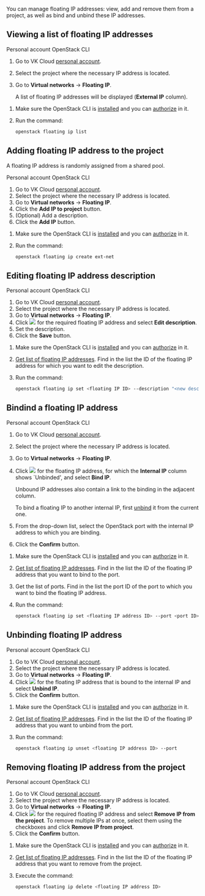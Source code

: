 You can manage floating IP addresses: view, add and remove them from a project, as well as bind and unbind these IP addresses.

## Viewing a list of floating IP addresses

<tabs>
<tablist>
<tab>Personal account</tab>
<tab>OpenStack CLI</tab>
</tablist>
<tabpanel>

1. Go to VK Cloud [personal account](https://msk.cloud.vk.com/app/en).
1. Select the project where the necessary IP address is located.
1. Go to **Virtual networks** → **Floating IP**.

   A list of floating IP addresses will be displayed (**External IP** column).

</tabpanel>
<tabpanel>

1. Make sure the OpenStack CLI is [installed](/en/tools-for-using-services/cli/openstack-cli#1_install_the_openstack_client) and you can [authorize](/en/tools-for-using-services/cli/openstack-cli#3_complete_authentication) in it.

1. Run the command:

   ```bash
   openstack floating ip list
   ```

</tabpanel>
</tabs>

## Adding floating IP address to the project

<warn>

A floating IP address is randomly assigned from a shared pool.

</warn>

<tabs>
<tablist>
<tab>Personal account</tab>
<tab>OpenStack CLI</tab>
</tablist>
<tabpanel>

1. Go to VK Cloud [personal account](https://msk.cloud.vk.com/app/en).
1. Select the project where the necessary IP address is located.
1. Go to **Virtual networks** → **Floating IP**.
1. Click the **Add IP to project** button.
1. (Optional) Add a description.
1. Click the **Add IP** button.

</tabpanel>
<tabpanel>

1. Make sure the OpenStack CLI is [installed](/en/tools-for-using-services/cli/openstack-cli#1_install_the_openstack_client) and you can [authorize](/en/tools-for-using-services/cli/openstack-cli#3_complete_authentication) in it.

1. Run the command:

   ```bash
   openstack floating ip create ext-net
   ```

</tabpanel>
</tabs>

## Editing floating IP address description

<tabs>
<tablist>
<tab>Personal account</tab>
<tab>OpenStack CLI</tab>
</tablist>
<tabpanel>

1. Go to VK Cloud [personal account](https://msk.cloud.vk.com/app/en).
1. Select the project where the necessary IP address is located.
1. Go to **Virtual networks** → **Floating IP**.
1. Click ![ ](/en/assets/more-icon.svg "inline") for the required floating IP address and select **Edit description**.
1. Set the description.
1. Click the **Save** button.

</tabpanel>
<tabpanel>

1. Make sure the OpenStack CLI is [installed](/en/tools-for-using-services/cli/openstack-cli#1_install_the_openstack_client) and you can [authorize](/en/tools-for-using-services/cli/openstack-cli#3_complete_authentication) in it.

1. [Get list of floating IP addresses](#viewing_a_list_of_floating_ip_addresses). Find in the list the ID of the floating IP address for which you want to edit the description.

1. Run the command:

   ```bash
   openstack floating ip set <floating IP ID> --description "<new description>"
   ```

</tabpanel>
</tabs>

## Bindind a floating IP address

<tabs>
<tablist>
<tab>Personal account</tab>
<tab>OpenStack CLI</tab>
</tablist>
<tabpanel>

1. Go to VK Cloud [personal account](https://msk.cloud.vk.com/app/en).
1. Select the project where the necessary IP address is located.
1. Go to **Virtual networks** → **Floating IP**.
1. Click ![ ](/en/assets/more-icon.svg "inline") for the floating IP address, for which the **Internal IP** column shows `Unbinded', and select **Bind IP**.

   <info>

   Unbound IP addresses also contain a link to the binding in the adjacent column.

   To bind a floating IP to another internal IP, first [unbind](#unbinding_floating_ip_address) it from the current one.

   </info>

1. From the drop-down list, select the OpenStack port with the internal IP address to which you are binding.
1. Click the **Confirm** button.

</tabpanel>
<tabpanel>

1. Make sure the OpenStack CLI is [installed](/en/tools-for-using-services/cli/openstack-cli#1_install_the_openstack_client) and you can [authorize](/en/tools-for-using-services/cli/openstack-cli#3_complete_authentication) in it.

1. [Get list of floating IP addresses](#viewing_a_list_of_floating_ip_addresses). Find in the list the ID of the floating IP address that you want to bind to the port.
1. Get the list of ports. Find in the list the port ID of the port to which you want to bind the floating IP address.
1. Run the command:

   ```bash
   openstack floating ip set <floating IP address ID> --port <port ID>
   ```

</tabpanel>
</tabs>

## Unbinding floating IP address

<tabs>
<tablist>
<tab>Personal account</tab>
<tab>OpenStack CLI</tab>
</tablist>
<tabpanel>

1. Go to VK Cloud [personal account](https://msk.cloud.vk.com/app/en).
1. Select the project where the necessary IP address is located.
1. Go to **Virtual networks** → **Floating IP**.
1. Click ![ ](/en/assets/more-icon.svg "inline") for the floating IP address that is bound to the internal IP and select **Unbind IP**.
1. Click the **Confirm** button.

</tabpanel>
<tabpanel>

1. Make sure the OpenStack CLI is [installed](/en/tools-for-using-services/cli/openstack-cli#1_install_the_openstack_client) and you can [authorize](/en/tools-for-using-services/cli/openstack-cli#3_complete_authentication) in it.

1. [Get list of floating IP addresses](#viewing_a_list_of_floating_ip_addresses). Find in the list the ID of the floating IP address that you want to unbind from the port.

1. Run the command:

   ```bash
   openstack floating ip unset <floating IP address ID> --port
   ```

</tabpanel>
</tabs>

## Removing floating IP address from the project

<tabs>
<tablist>
<tab>Personal account</tab>
<tab>OpenStack CLI</tab>
</tablist>
<tabpanel>

1. Go to VK Cloud [personal account](https://msk.cloud.vk.com/app/en).
1. Select the project where the necessary IP address is located.
1. Go to **Virtual networks** → **Floating IP**.
1. Click ![ ](/en/assets/more-icon.svg "inline") for the required floating IP address and select **Remove IP from the project**. To remove multiple IPs at once, select them using the checkboxes and click **Remove IP from project**.
1. Click the **Confirm** button.

</tabpanel>
<tabpanel>

1. Make sure the OpenStack CLI is [installed](/en/tools-for-using-services/cli/openstack-cli#1_install_the_openstack_client) and you can [authorize](/en/tools-for-using-services/cli/openstack-cli#3_complete_authentication) in it.

1. [Get list of floating IP addresses](#viewing_a_list_of_floating_ip_addresses). Find in the list the ID of the floating IP address that you want to remove from the project.

1. Execute the command:

   ```bash
   openstack floating ip delete <floating IP address ID>
   ```

</tabpanel>
</tabs>
